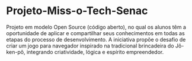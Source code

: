 # Projeto-Miss-o-Tech-Senac
Projeto em modelo Open Source (código aberto), no qual os alunos têm a oportunidade de aplicar e compartilhar seus conhecimentos em todas as etapas do processo de desenvolvimento. A iniciativa propõe o desafio de criar um jogo para navegador inspirado na tradicional brincadeira do Jô-ken-pô, integrando criatividade, lógica e espírito empreendedor.
